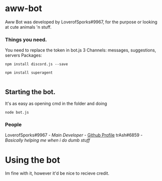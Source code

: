 # aww-bot
Aww Bot was developed by LoverofSporks#9967, for the purpose or looking at cute animals 'n stuff.
### Things you need.
You need to replace the token in bot.js
3 Channels: messages, suggestions, servers
Packages:
```
npm install discord.js --save
```
```
npm install superagent
```
```npm install express
```
## Starting the bot.
It's as easy as opening cmd in the folder and doing
```
node bot.js
```
### People
LoverofSporks#9967 - *Main Developer* - [Github Profile](https://github.com/LoverofSporks)
trAsh#6859 - *Basically helping me when i do dumb stuff*
# Using the bot
Im fine with it, however it'd be nice to recieve credit.
